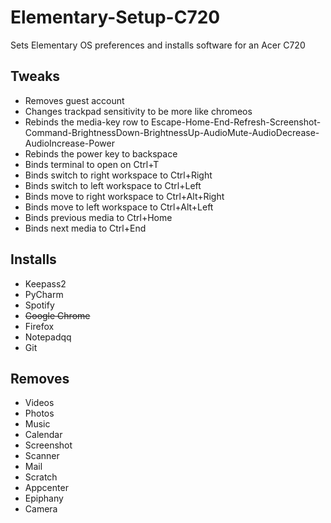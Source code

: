 # Elementary-Setup-C720
Sets Elementary OS preferences and installs software for an Acer C720

## Tweaks
* Removes guest account
* Changes trackpad sensitivity to be more like chromeos
* Rebinds the media-key row to Escape-Home-End-Refresh-Screenshot-Command-BrightnessDown-BrightnessUp-AudioMute-AudioDecrease-AudioIncrease-Power
* Rebinds the power key to backspace
* Binds terminal to open on Ctrl+T
* Binds switch to right workspace to Ctrl+Right
* Binds switch to left workspace to Ctrl+Left
* Binds move to right workspace to Ctrl+Alt+Right
* Binds move to left workspace to Ctrl+Alt+Left
* Binds previous media to Ctrl+Home
* Binds next media to Ctrl+End
## Installs
* Keepass2
* PyCharm
* Spotify
* ~~Google Chrome~~
* Firefox
* Notepadqq
* Git
## Removes
* Videos
* Photos
* Music
* Calendar
* Screenshot
* Scanner
* Mail
* Scratch
* Appcenter
* Epiphany
* Camera